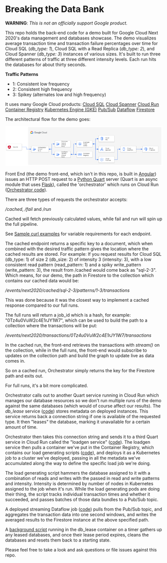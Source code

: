 # Breaking the Data Bank

**WARNING**: _This is not an officially support Google product._ 

This repo holds the back-end code for a demo built for Google Cloud Next 2020's data management and databases showcase. The demo visualizes average transaction time and transaction failure percentages over time for Cloud SQL (*db_type: 1*), Cloud SQL with a Read Replica (*db_type: 2*), and Cloud Spanner (*db_type: 3*) instances of various sizes. It's built to run three different patterns of traffic at three different intensity levels. Each run hits the databases for about thirty seconds.

**Traffic Patterns**
- 1: Consistent low frequency
- 2: Consistent high frequency
- 3: Spikey (alternates low and high frequency)

It uses many Google Cloud products:
[Cloud SQL](https://cloud.google.com/sql)
[Cloud Spanner](https://cloud.google.com/spanner)
[Cloud Run](https://cloud.google.com/run)
[Container Registry](https://cloud.google.com/container-registry)
[Kubernetes Engine (GKE)](https://cloud.google.com/kubernetes-engine)
[Pub/Sub](https://cloud.google.com/pubsub)
[Dataflow](https://cloud.google.com/dataflow)
[Firestore](https://cloud.google.com/firestore)

The architectural flow for the demo goes:

![Architecture Diagram](/images/architecture.png)

Front End (the demo front-end, which isn't in this repo, is built in [Angular](https://angularjs.org/)) issues an HTTP POST request to a [Python Quart](https://gitlab.com/pgjones/quart) server (Quart is an async module that uses [Flask](https://flask.palletsprojects.com/en/1.1.x/)), called the 'orchestrator' which runs on Cloud Run ([Orchestrator code](/orchestrator-container)).

There are three types of requests the orchestrator accepts:

*/cached*, */fail* and */run*

Cached will fetch previously calculated values, while fail and run will spin up the full pipeline.

See [Sample curl examples](/sample_curls.txt) for variable requirements for each endpoint.

The cached endpoint returns a specific key to a document, which when combined with the desired traffic pattern gives the location where the cached results are stored. For example: If you request results for Cloud SQL (db_type: 1) of size 2 (db_size: 2) of intensity 3 (intensity: 3), with a low consistent read pattern (read_pattern: 1) and a spiky write_pattern (write_pattern: 3), the result from /cached would come back as "sql-2-3". Which means, for our demo, the path in Firestore to the collection which contains our cached data would be:

*/events/next2020/cached/sql-2-3/patterns/1-3/transactions*

This was done because it was the closest way to implement a cached response compared to our full runs.

The full runs will return a job_id which is a hash, for example: "0Tz4u0VuW2c4E1rJY1W7", which can be used to build the path to a collection where the transactions will be put:

*/events/next2020/transactions/0Tz4u0VuW2c4E1rJY1W7/transactions*

In the cached run, the front-end retrieves the transactions with *stream()* on the collection, while in the full runs, the front-end would subscribe to updates on the collection path and build the graph to update live as data comes in.

So on a cached run, Orchestrator simply returns the key for the Firestore path and exits out.

For full runs, it's a bit more complicated.

Orchestrator calls out to another Quart service running in Cloud Run which manages our database resources so we don't run multiple runs of the demo against the same databases (which would of course affect our results). The *db_lease* service ([code](/db-lease-container)) stores metadata on deployed instances. This service returns back a connection string if one is available of the requested type. It then "leases" the database, marking it unavailable for a certain amount of time.

Orchestrator then takes this connection string and sends it to a third Quart service in Cloud Run called the "loadgen service" ([code](/load-gen-service)). The loadgen service then pulls a container we've put in the Container Registry, which contains our load generating scripts ([code](/load-gen-script)), and deploys it as a Kubernetes job to a cluster we've deployed, passing in all the metadata we've accumulated along the way to define the specific load job we're doing.

The load generating script hammers the database assigned to it with a combination of reads and writes with the passed in read and write patterns and intensity. Intensity is determined by number of nodes in Kubernetes assigned to the job when it's run. While the load generating pods are doing their thing, the script tracks individual transaction times and whether it succeeded, and passes batches of those data bundles to a Pub/Sub topic.

A deployed streaming Dataflow job ([code](/dataflow-transactions)) pulls from the Pub/Sub topic, and aggregates the transaction data into one second windows, and writes the averaged results to the Firestore instance at the above specified path.

A [background script](/db-lease-container/db_lease/db_clean.py) running in the db_lease container on a timer gathers up any leased databases, and once their lease period expires, cleans the databases and resets them back to a starting state.

Please feel free to take a look and ask questions or file issues against this repo.